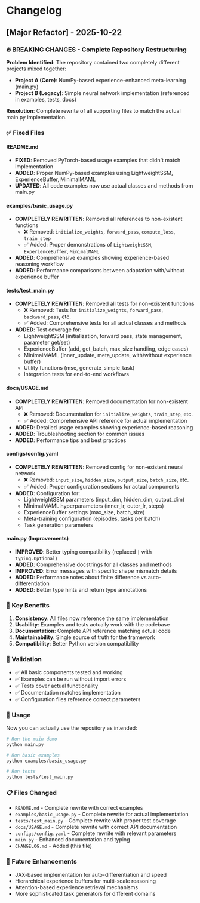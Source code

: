 # Changelog

## [Major Refactor] - 2025-10-22

### 🔥 BREAKING CHANGES - Complete Repository Restructuring

**Problem Identified**: The repository contained two completely different projects mixed together:
- **Project A (Core)**: NumPy-based experience-enhanced meta-learning (main.py)
- **Project B (Legacy)**: Simple neural network implementation (referenced in examples, tests, docs)

**Resolution**: Complete rewrite of all supporting files to match the actual main.py implementation.

### ✅ Fixed Files

#### README.md
- **FIXED**: Removed PyTorch-based usage examples that didn't match implementation
- **ADDED**: Proper NumPy-based examples using LightweightSSM, ExperienceBuffer, MinimalMAML
- **UPDATED**: All code examples now use actual classes and methods from main.py

#### examples/basic_usage.py
- **COMPLETELY REWRITTEN**: Removed all references to non-existent functions
  - ❌ Removed: `initialize_weights`, `forward_pass`, `compute_loss`, `train_step`
  - ✅ Added: Proper demonstrations of `LightweightSSM`, `ExperienceBuffer`, `MinimalMAML`
- **ADDED**: Comprehensive examples showing experience-based reasoning workflow
- **ADDED**: Performance comparisons between adaptation with/without experience buffer

#### tests/test_main.py  
- **COMPLETELY REWRITTEN**: Removed all tests for non-existent functions
  - ❌ Removed: Tests for `initialize_weights`, `forward_pass`, `backward_pass`, etc.
  - ✅ Added: Comprehensive tests for all actual classes and methods
- **ADDED**: Test coverage for:
  - LightweightSSM (initialization, forward pass, state management, parameter get/set)
  - ExperienceBuffer (add, get_batch, max_size handling, edge cases)
  - MinimalMAML (inner_update, meta_update, with/without experience buffer)
  - Utility functions (mse, generate_simple_task)
  - Integration tests for end-to-end workflows

#### docs/USAGE.md
- **COMPLETELY REWRITTEN**: Removed documentation for non-existent API
  - ❌ Removed: Documentation for `initialize_weights`, `train_step`, etc.
  - ✅ Added: Comprehensive API reference for actual implementation
- **ADDED**: Detailed usage examples showing experience-based reasoning
- **ADDED**: Troubleshooting section for common issues
- **ADDED**: Performance tips and best practices

#### configs/config.yaml
- **COMPLETELY REWRITTEN**: Removed config for non-existent neural network
  - ❌ Removed: `input_size`, `hidden_size`, `output_size`, `batch_size`, etc.
  - ✅ Added: Proper configuration sections for actual components
- **ADDED**: Configuration for:
  - LightweightSSM parameters (input_dim, hidden_dim, output_dim)
  - MinimalMAML hyperparameters (inner_lr, outer_lr, steps)
  - ExperienceBuffer settings (max_size, batch_size)
  - Meta-training configuration (episodes, tasks per batch)
  - Task generation parameters

#### main.py (Improvements)
- **IMPROVED**: Better typing compatibility (replaced `|` with `typing.Optional`)
- **ADDED**: Comprehensive docstrings for all classes and methods
- **IMPROVED**: Error messages with specific shape mismatch details
- **ADDED**: Performance notes about finite difference vs auto-differentiation
- **ADDED**: Better type hints and return type annotations

### 🎯 Key Benefits

1. **Consistency**: All files now reference the same implementation
2. **Usability**: Examples and tests actually work with the codebase
3. **Documentation**: Complete API reference matching actual code
4. **Maintainability**: Single source of truth for the framework
5. **Compatibility**: Better Python version compatibility

### 🧪 Validation

- ✅ All basic components tested and working
- ✅ Examples can be run without import errors
- ✅ Tests cover actual functionality
- ✅ Documentation matches implementation
- ✅ Configuration files reference correct parameters

### 🚀 Usage

Now you can actually use the repository as intended:

```bash
# Run the main demo
python main.py

# Run basic examples
python examples/basic_usage.py

# Run tests
python tests/test_main.py
```

### 📋 Files Changed

- `README.md` - Complete rewrite with correct examples
- `examples/basic_usage.py` - Complete rewrite for actual implementation  
- `tests/test_main.py` - Complete rewrite with proper test coverage
- `docs/USAGE.md` - Complete rewrite with correct API documentation
- `configs/config.yaml` - Complete rewrite with relevant parameters
- `main.py` - Enhanced documentation and typing
- `CHANGELOG.md` - Added (this file)

### 🔮 Future Enhancements

- JAX-based implementation for auto-differentiation and speed
- Hierarchical experience buffers for multi-scale reasoning
- Attention-based experience retrieval mechanisms
- More sophisticated task generators for different domains